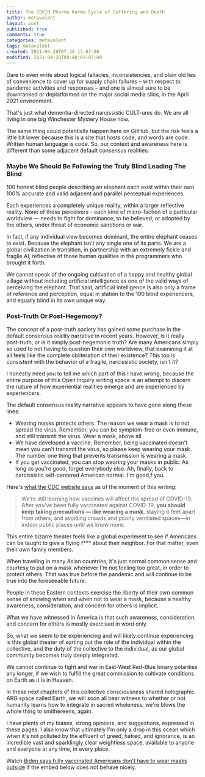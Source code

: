```yaml
---
title: The COVID Pharma Karma Cycle of Suffering and Death
author: metavalent
layout: post
published: true
comments: true
categories: metavalent
tags: metavalent
created: 2021-04-28T07:30:13-07:00
modified: 2021-04-28T08:48:03-07:00
---
```


Dare to even write about logical fallacies, inconsistencies, and plain old lies of convenience to cover up for supply chain failures &ndash; with respect to pandemic activities and responses &ndash; and one is almost sure to be downranked or deplatformed on the major social media silos, in the April 2021 environment.

That's just what dementia-directed narcissistic CULT-ures do. We are all living in one big Winchester Mystery House now.

The same thing could potentially happen here on GitHub, but the risk feels a little bit lower because this is a site that hosts code, and words are code. Written human language is code. So, our context and awareness here is different than some adjacent default consensus realities.

### Maybe We Should Be Following the Truly Blind Leading The Blind

100 honest blind people describing an elephant each exist within their own 100% accurate and valid adjacent and parallel perceptual experiences. 

Each experiences a completely unique reality, within a larger reflective reality. None of these perceivers &ndash; each kind of micro-faction of a particular worldview &mdash; needs to fight for dominance, to be believed, or adopted by the others, under threat of economic sanctions or war.

In fact, if any individual view becomes dominant, the entire elephant ceases to exist. Because the elephant isn't any single one of its parts. We are a global civilization in transition, in partnership with an extremely fickle and fragile AI, reflective of those human qualities in the programmers who brought it forth.

We cannot speak of the ongoing cultivation of a happy and healthy global village without including artificial intelligence as one of the valid ways of perceiving the elephant. That said, artificial intelligence is also only a frame of reference and perception, equal in station to the 100 blind experiencers, and equally blind in its own unique way.

### Post-Truth Or Post-Hegemony?

The concept of a post-truth society has gained some purchase in the default consensus reality narrative in recent years. However, is it really post-truth, or is it simply post-hegemonic truth? Are many Americans simply so used to not having to question their own worldview, that examining it at all feels like the complete obliteration of their existence? This too is consistent with the behavior of a fragile, narcissistic society, isn't it?

I honestly need you to tell me which part of this I have wrong, because the entire purpose of this Open Inquiry writing space is an attempt to discern the nature of how experiential realities emerge and are experienced by experiencers.

The default consensus reality narrative appears to have gone along these lines:

- Wearing masks protects others. The reason we wear a mask is to not spread the virus. Remember, you can be symptom-free or even immune, and still transmit the virus. Wear a mask, above all.
- We have developed a vaccine. Remember, being vaccinated doesn't mean you can't transmit the virus, so please keep wearing your mask. The number one thing that prevents transmission is wearing a mask.
- If you get vaccinated, you can stop wearing your masks in public. As long as you're good, forget everybody else. Ah, finally, back to narcissistic self-centered American normal. I'm good,f you.

Here's [what the CDC website says](https://www.cdc.gov/coronavirus/2019-ncov/vaccines/fully-vaccinated.html) as of the moment of this writing:

> We’re still learning how vaccines will affect the spread of COVID-19. After you’ve been fully vaccinated against COVID-19, **you should keep taking precautions — like wearing a mask**, staying 6 feet apart from others, and avoiding crowds and poorly ventilated spaces—in indoor public places until we know more.

This entire bizarre theater feels like a global experiment to see if Americans can be taught to give a flying f*** about their neighbor. For that matter, even their own family members.

When traveling in many Asian countries, it's just normal common sense and courtesy to put on a mask whenever I'm not feeling too great, in order to protect others. That was true before the pandemic and will continue to be true into the foreseeable future. 

People in these Eastern contexts exercise the liberty of their own common sense of knowing when and when not to wear a mask, because a healthy awareness, consideration, and concern for others is implicit.

What we have witnessed in America is that such awareness, consideration, and concern for others is mostly exercised in word only.

So, what we seem to be experiencing and will likely continue experiencing is this global theater of sorting out the role of the individual within the collective, and the duty of the collective to the individual, as our global community becomes truly deeply integrated.

We cannot continue to fight and war in East-West Red-Blue binary polarities any longer, if we wish to fulfill the great commission to cultivate conditions on Earth as it is in Heaven.

In these next chapters of this collective consciousness shared holographic ARG space called Earth, we will soon all bear witness to whether or not humanity learns how to integrate in sacred wholeness, we're blows the whole thing to smithereens, again.

I have plenty of my biases, strong opinions, and suggestions, expressed in these pages. I also know that ultimately I'm only a drop in this ocean which when it's not polluted by the effluent of greed, hatred, and ignorance, is an incredible vast and sparklingly clear weightless space, available to anyone and everyone at any time, in every place.

Watch [Biden says fully vaccinated Americans don't have to wear masks outside](https://youtu.be/u6iFMkp7ckw) if the embed below does not behave nicely. 

<div class="embed-container"><iframeloading="lazy" width="560" height="315" src="https://www.youtube.com/embed/u6iFMkp7ckw" title="YouTube video player" frameborder="0" allow="accelerometer; autoplay; clipboard-write; encrypted-media; gyroscope; picture-in-picture" allowfullscreen></iframe></div>
